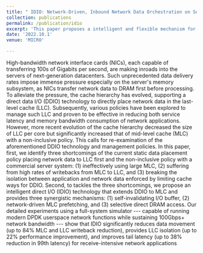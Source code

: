 ```yaml
---
title: " IDIO: Network-Driven, Inbound Network Data Orchestration on Server Processors"
collection: publications
permalink: /publication/idio
excerpt: 'This paper proposes a intelligent and flexible mechanism for inbound traffic destination steering to reduce data movement in the cache/memory hierarchy and thus improve the inbound I/O performance. '
date: '2022.10.1'
venue: 'MICRO'

---
```

High-bandwidth network interface cards (NICs), each capable of transferring 100s of Gigabits per second, are making inroads into the servers of next-generation datacenters. Such unprecedented data delivery rates impose immense pressure especially on the server's memory subsystem, as NICs transfer network data to DRAM first before processing. To alleviate the pressure, the cache hierarchy has evolved, supporting a direct data I/O (DDIO) technology to directly place network data in the last-level cache (LLC). Subsequently, various policies have been explored to manage such LLC and proven to be effective in reducing both service latency and memory bandwidth consumption of network applications. However, more recent evolution of the cache hierarchy decreased the size of LLC per core but significantly increased that of mid-level cache (MLC) with a non-inclusive policy. This calls for re-examination of the aforementioned DDIO technology and management policies. In this paper, first, we identify three shortcomings of the current static data placement policy placing network data to LLC first and the non-inclusive policy with a commercial server system: (1) ineffectively using large MLC, (2) suffering from high rates of writebacks from MLC to LLC, and (3) breaking the isolation between application and network data enforced by limiting cache ways for DDIO. Second, to tackles the three shortcomings, we propose an intelligent direct I/O (IDIO) technology that extends DDIO to MLC and provides three synergistic mechanisms: (1) self-invalidating I/O buffer, (2) network-driven MLC prefetching, and (3) selective direct DRAM access. Our detailed experiments using a full-system simulator --- capable of running modern DPDK userspace network functions while sustaining 100Gbps+ network bandwidth --- show that IDIO significantly reduces data movement (up to 84% MLC and LLC writeback reduction), provides LLC isolation (up to 22% performance improvement), and improves tail latency (up to 38% reduction in 99th latency) for receive-intensive network applications
